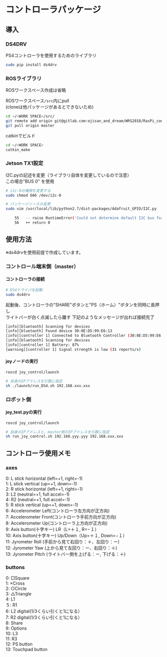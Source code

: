 # コントローラパッケージ
## 導入
### DS4DRV
PS4コントローラを使用するためのライブラリ
```bash
sudo pip install ds4drv
```
### ROSライブラリ
ROSワークスペース作成は省略  

ROSワークスペース`/src`内にpull  
(cloneは他パッケージがあるとできないため)
```bash
cd ~/<WORK SPACE>/src/
git remote add origin git@gitlab.com:ojisan_and_dream/WRS2018/RasPi_code.git
git pull origin master
```

catkinでビルド
```bash
cd ~/<WORK SPACE>
catkin_make
```
### Jetson TX1設定
I2C.pyの記述を変更（ライブラリ自体を変更しているので注意）  
この場合"BUS 0" を使用  
```bash
# i2c-0の権限を変更する
sudo chmod 666 /dev/i2c-0

# パッケージソースの変更
sudo vim /usr/local/lib/python2.7/dist-packages/Adafruit_GPIO/I2C.py
                                                                                                                                                                                               
    55   -- raise RuntimeError('Could not determine default I2C bus for platform.')                                                                                                                                
    56   ++ return 0
```

## 使用方法
※ds4drvを使用前提で作成しています。


### コントロール端末側（master）
#### コントローラの接続
```bash
# DS4ドライバを起動
sudo ds4drv
```
起動後、コントローラの"SHARE"ボタンと"PS（ホーム）"ボタンを同時に長押し  
ライトバーが白く点滅したら離す
下記のようなメッセージが出れば接続完了
```bash
[info][bluetooth] Scanning for devices                                    
[info][bluetooth] Found device 30:0E:D5:99:E6:13                          
[info][controller 1] Connected to Bluetooth Controller (30:0E:D5:99:E6:13)
[info][bluetooth] Scanning for devices                                    
[info][controller 1] Battery: 87%                                         
[warning][controller 1] Signal strength is low (31 reports/s)
```
#### joyノードの実行
```bash
roscd joy_control/launch

# 自身のIPアドレスを引数に指定
sh ./launch/run_DS4.sh 192.168.xxx.xxx
```

### ロボット側
#### joy_test.pyの実行
```bash
roscd joy_control/launch

# 自身のIPアドレスと、master側のIPアドレスを引数に指定
sh run_joy_control.sh 192.168.yyy.yyy 192.168.xxx.xxx
```

## コントローラ使用メモ
### axes
 0: L stick horizontal (left=+1, right=-1)  
 1: L stick vertical (up=+1, down=-1)  
 2: R stick horizontal (left=+1, right=-1)  
 3: L2 (neutral=+1, full accel=-1)  
 4: R2 (neutral=+1, full accel=-1)  
 5: R stick vertical (up=+1, down=-1)  
 6: Accelerometer Left(コントローラ左方向が正方向)  
 7: Accelerometer Front(コントローラ手前方向が正方向)  
 8: Accelerometer Up(コントローラ上方向が正方向)  
 9: Axis button(十字キー) LR（L=＋１, R=−１）  
10: Axis button(十字キー) Up/Down（Up=＋１, Down=−１）  
11: Jyrometer Roll (手前から見て右回り：＋、左回り：ー)  
12: Jyrometer Yaw (上から見て左回り：ー、右回り：＋)  
13: Jyrometer Pitch (ライトバー側を上げる：ー, 下げる：＋)  
### buttons
 0: □Square  
 1: ×Cross  
 2: ○Circle  
 3: △Triangle  
 4: L1  
 ５: R1  
 6: L2 digital(1/3くらい引くと1になる）  
 7: R2 digital(1/3くらい引くと1になる）  
 8: Share  
 9: Options  
10: L3  
11: R3  
12: PS button  
13: Touchpad button  